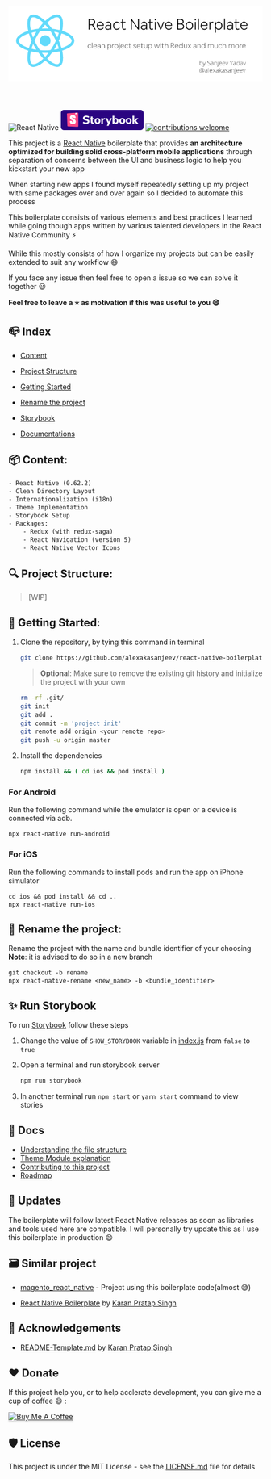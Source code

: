 <p align="center">
<img style="margin-bottom: 40px; " alt="Project Structure" src=".github/images/banner.png">
</p>

![React Native](https://img.shields.io/badge/react--native-0.62.2-brightgreen)
[![StoryBook](.github/icons/storybook.svg)](https://github.com/storybooks/storybook)
[![contributions welcome](https://img.shields.io/badge/contributions-welcome-brightgreen.svg?style=flat)](https://github.com/alexakasanjeev/react-native-boilerplate/issues)

This project is a [React Native](https://reactnative.dev/) boilerplate that  provides **an architecture optimized for building solid cross-platform mobile applications** through separation of concerns between the UI and business logic to help you kickstart your new app

When starting new apps I found myself repeatedly setting up my project with same packages over and over again so I decided to automate this process

This boilerplate consists of various elements and best practices I learned while going though apps written by various talented developers in the React Native Community :zap:

While this mostly consists of how I organize my projects but can be easily extended to suit any workflow :smile:

If you face any issue then feel free to open a issue so we can solve it together :smiley:

**Feel free to leave a :star: as motivation if this was useful to you :smile:**

## 📪 Index

   - [Content](#Content)

   - [Project Structure](#ProjectStructure)

   - [Getting Started](#getting-started)

   - [Rename the project](#RenameProject)

   - [Storybook](#storybook)

   - [Documentations](#Documentations)

## <a name="Content"></a>📦 Content:

    - React Native (0.62.2)
    - Clean Directory Layout
    - Internationalization (i18n)
    - Theme Implementation
    - Storybook Setup
    - Packages:
        - Redux (with redux-saga)
        - React Navigation (version 5)
        - React Native Vector Icons

## <a name="ProjectStructure"></a>🔍 Project Structure:

> [WIP]

## <a name="getting-started"></a>🚀 Getting Started:

1. Clone the repository, by tying this command in terminal

    ```sh
    git clone https://github.com/alexakasanjeev/react-native-boilerplate.git && cd react-native-boilerplate
    ```

    > **Optional**: Make sure to remove the existing git history and initialize the project with your own 

    ``` bash
    rm -rf .git/
    git init
    git add .
    git commit -m 'project init'
    git remote add origin <your remote repo>
    git push -u origin master
    ```

2. Install the dependencies 

    ```bash
    npm install && ( cd ios && pod install )
    ```

### For Android

Run the following command while the emulator is open or a device is connected via adb.

``` 
npx react-native run-android
```

### For iOS

Run the following commands to install pods and run the app on iPhone simulator

``` 
cd ios && pod install && cd ..
npx react-native run-ios
```

## <a name="RenameProject"></a>📝 Rename the project:

Rename the project with the name and bundle identifier of your choosing
**Note**: it is advised to do so in a new branch

``` 
git checkout -b rename
npx react-native-rename <new_name> -b <bundle_identifier>
```

## <a name="storybook"></a>✨ Run Storybook

To run [Storybook](https://storybook.js.org/) follow these steps

1. Change the value of `SHOW_STORYBOOK` variable in [index.js](index.js) from `false` to `true`

2. Open a terminal and run storybook server

    ```bash
    npm run storybook
    ```

3. In another terminal run `npm start` or `yarn start` command to view stories


## <a name="Documentations"></a>📖 Docs

- [Understanding the file structure](documentation/file-structure.md)
- [Theme Module explanation](documentation/how-to-use-theme.md)
- [Contributing to this project](documentation/contributing.md)
- [Roadmap](documentation/roadmap.md)

## 🔔 Updates

The boilerplate will follow latest React Native releases as soon as libraries and tools used here are compatible. I will personally try update this as I use this boilerplate in production :smile:

## 🗃️ Similar project

* [magento_react_native](https://github.com/alexakasanjeev/magento_react_native) - Project using this boilerplate code(almost 😅)

* [React Native Boilerplate](https://github.com/karanpratapsingh/react-native-boilerplate) by [Karan Pratap Singh](https://github.com/karanpratapsingh)

## 📣 Acknowledgements

* [README-Template.md](https://github.com/karanpratapsingh/react-native-boilerplate/blob/master/README.md) by [Karan Pratap Singh](https://github.com/karanpratapsingh)

## ♥️ Donate

If this project help you, or to help acclerate development, you can give me a cup of coffee :smile: :

<a href="https://www.buymeacoffee.com/alexakasanjeev" target="_blank"><img src="https://www.buymeacoffee.com/assets/img/custom_images/orange_img.png" alt="Buy Me A Coffee" style="height: 41px !important;width: 174px !important;box-shadow: 0px 3px 2px 0px rgba(190, 190, 190, 0.5) !important;-webkit-box-shadow: 0px 3px 2px 0px rgba(190, 190, 190, 0.5) !important;" ></a>

## 🛡 License

This project is under the MIT License - see the [LICENSE.md](LICENSE.md) file for details
